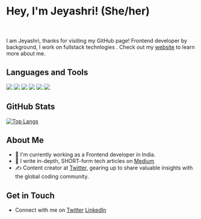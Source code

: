 <!--- header -->
# Hey, I'm Jeyashri! (She/her)  &emsp;&emsp;&emsp;&emsp;&emsp;&emsp;&emsp;&emsp;&nbsp;&nbsp; 

<!---- general intro--->
I am Jeyashri, thanks for visiting my GitHub page! Frontend developer  by background, I work on fullstack technlogies . Check out my [website](https://jeyashrii.github.io/) to learn more about me. 
<!---![jeyashrii's Stats](https://github-readme-stats.vercel.app/api?username=jeyashrii&theme=vue-dark&show_icons=true&hide_border=true&count_private=true)--->

<!---- skills ---->
## Languages and Tools
 
 ![](https://img.shields.io/badge/Git-blue) ![](https://img.shields.io/badge/HTML-blue) ![](https://img.shields.io/badge/Javascript-blue) ![](https://img.shields.io/badge/CSS-blue) ![](https://img.shields.io/badge/React-blue) ![](https://img.shields.io/badge/NodeJS-blue)

 <!--- some stats --->
 ## GitHub Stats

[![Top Langs](https://github-readme-stats.vercel.app/api/top-langs/?username=jeyashrii&langs_count=10&layout=compact&count_private=true&show_icons=true&theme=radical&include_all_commits=true)](https://github.com/anuraghazra/github-readme-stats)



##  About Me

- 🔭 I'm currently working as a Frontend developer in India.
- 📝 I write in-depth, SHORT-form tech articles on [Medium](https://medium.com/@jeyashri30)
- ✍️ Content creator at [Twitter](https://x.com/code_cupcakes), gearing up to share valuable insights with the global coding community.




## Get in Touch

- Connect with me on [Twitter](https://x.com/irhsayeJ_J) [LinkedIn](www.linkedin.com/in/jeyashri-jeyamoorthi-635716236)
  





